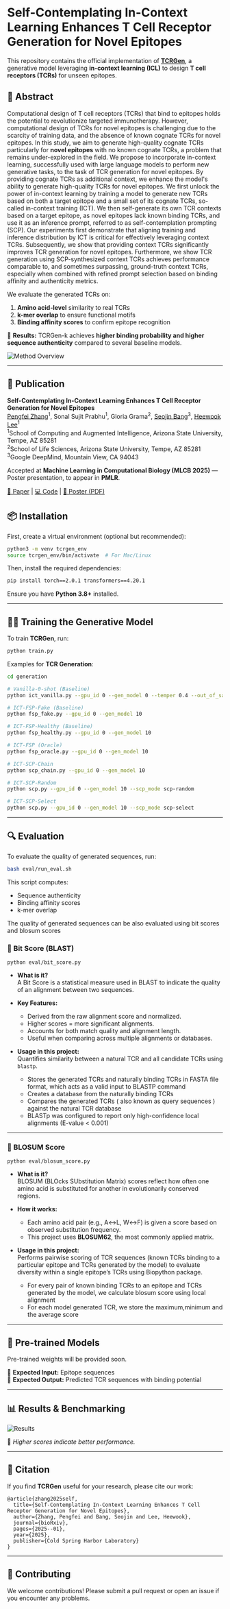 # Self-Contemplating In-Context Learning Enhances T Cell Receptor Generation for Novel Epitopes

This repository contains the official implementation of [**TCRGen**](https://www.biorxiv.org/content/biorxiv/early/2025/01/28/2025.01.27.634873.full.pdf), a generative model leveraging **in-context learning (ICL)** to design **T cell receptors (TCRs)** for unseen epitopes.



## 📜 Abstract

Computational design of T cell receptors (TCRs) that bind to epitopes holds the potential to revolutionize targeted immunotherapy. However, computational design of TCRs for novel epitopes is challenging due to the scarcity of training data, and the absence of known cognate TCRs for novel epitopes. In this study, we aim to generate high-quality cognate TCRs particularly for **novel epitopes** with no known cognate TCRs, a problem that remains under-explored in the field. We propose to incorporate in-context learning, successfully used with large language models to perform new generative tasks, to the task of TCR generation for novel epitopes. By providing cognate TCRs as additional context, we enhance the model's ability to generate high-quality TCRs for novel epitopes. We first unlock the power of in-context learning by training a model to generate new TCRs based on both a target epitope and a small set of its cognate TCRs, so-called in-context training (ICT). We then self-generate its own TCR contexts based on a target epitope, as novel epitopes lack known binding TCRs, and use it as an inference prompt, referred to as self-contemplation prompting (SCP). Our experiments first demonstrate that aligning training and inference distribution by ICT is critical for effectively leveraging context TCRs. Subsequently, we show that providing context TCRs significantly improves TCR generation for novel epitopes. Furthermore, we show TCR generation using SCP-synthesized context TCRs achieves performance comparable to, and sometimes surpassing, ground-truth context TCRs, especially when combined with refined prompt selection based on binding affinity and authenticity metrics.

We evaluate the generated TCRs on:
1. **Amino acid-level** similarity to real TCRs  
2. **k-mer overlap** to ensure functional motifs  
3. **Binding affinity scores** to confirm epitope recognition  

📌 **Results:** TCRGen-k achieves **higher binding probability and higher sequence authenticity** compared to several baseline models.  

![Method Overview](figs/method_overview.png)  

---

## 📄 Publication  

**Self-Contemplating In-Context Learning Enhances T Cell Receptor Generation for Novel Epitopes**  
[Pengfei Zhang](https://github.com/pzhang84)<sup>1</sup>, Sonal Sujit Prabhu<sup>1</sup>, Gloria Grama<sup>2</sup>, [Seojin Bang](http://seojinb.com/)<sup>3</sup>, [Heewook Lee](https://scai.engineering.asu.edu/faculty/computer-science-and-engineering/heewook-lee/)<sup>1</sup>  
<sup>1</sup>School of Computing and Augmented Intelligence, Arizona State University, Tempe, AZ 85281  
<sup>2</sup>School of Life Sciences, Arizona State University, Tempe, AZ 85281  
<sup>3</sup>Google DeepMind, Mountain View, CA 94043  

Accepted at **Machine Learning in Computational Biology (MLCB 2025)** — Poster presentation, to appear in **PMLR**.  

[📘 Paper](TBA) | [💻 Code](https://github.com/Lee-CBG/TCRGen) | [🧾 Poster (PDF)](https://github.com/Lee-CBG/TCRGen/blob/main/figs/TCRGen_MLCB25.pdf)



## 📦 Installation

First, create a virtual environment (optional but recommended):
```bash
python3 -m venv tcrgen_env
source tcrgen_env/bin/activate  # For Mac/Linux
```

Then, install the required dependencies:
```bash
pip install torch==2.0.1 transformers==4.20.1
```


Ensure you have **Python 3.8+** installed.

---

## 🏋️‍♂️ Training the Generative Model

To train **TCRGen**, run:
```bash
python train.py
```



Examples for **TCR Generation**:
```bash
cd generation

# Vanilla-0-shot (Baseline)
python ict_vanilla.py --gpu_id 0 --gen_model 0 --temper 0.4 --out_of_sample True 

# ICT-FSP-Fake (Baseline)
python fsp_fake.py --gpu_id 0 --gen_model 10

# ICT-FSP-Healthy (Baseline)
python fsp_healthy.py --gpu_id 0 --gen_model 10

# ICT-FSP (Oracle)
python fsp_oracle.py --gpu_id 0 --gen_model 10

# ICT-SCP-Chain
python scp_chain.py --gpu_id 0 --gen_model 10

# ICT-SCP-Random
python scp.py --gpu_id 0 --gen_model 10 --scp_mode scp-random

# ICT-SCP-Select
python scp.py --gpu_id 0 --gen_model 10 --scp_mode scp-select

```


---

## 🔍 Evaluation

To evaluate the quality of generated sequences, run:
```bash
bash eval/run_eval.sh
```

This script computes:
- Sequence authenticity
- Binding affinity scores
- k-mer overlap  

The quality of generated sequences can be also evaluated using bit scores and blosum scores


### 🧬 Bit Score (BLAST)

```
python eval/bit_score.py
```

- **What is it?**  
  A Bit Score is a statistical measure used in BLAST to indicate the quality of an alignment between two sequences.

- **Key Features:**
  - Derived from the raw alignment score and normalized.
  - Higher scores = more significant alignments.
  - Accounts for both match quality and alignment length.
  - Useful when comparing across multiple alignments or databases.

- **Usage in this project:**  
  Quantifies similarity between a natural TCR and all candidate TCRs using `blastp`.

  - Stores the generated TCRs and naturally binding TCRs in FASTA file format, which acts as a valid input to BLASTP command
  - Creates a database from the naturally binding TCRs
  - Compares the generated TCRs ( also known as query sequences ) against the natural TCR database
  - BLASTp was configured to report only high-confidence local alignments (E-value < 0.001)

---

### 🧬 BLOSUM Score

```
python eval/blosum_score.py
```

- **What is it?**  
  BLOSUM (BLOcks SUbstitution Matrix) scores reflect how often one amino acid is substituted for another in evolutionarily conserved regions.

- **How it works:**
  - Each amino acid pair (e.g., A↔L, W↔F) is given a score based on observed substitution frequency.
  - This project uses **BLOSUM62**, the most commonly applied matrix.

- **Usage in this project:**  
  Performs pairwise scoring of TCR sequences (known TCRs binding to a particular epitope and TCRs generated by the model) to evaluate diversity within a single epitope’s TCRs using Biopython package.
  - For every pair of known binding TCRs to an epitope and TCRs generated by the model, we calculate blosum score using local alignment
  - For each model generated TCR, we store the maximum,minimum and the average score



---

## 🎯 Pre-trained Models  

Pre-trained weights will be provided soon.  


📌 **Expected Input:** Epitope sequences  
📌 **Expected Output:** Predicted TCR sequences with binding potential  

---

## 📊 Results & Benchmarking  

![Results](figs/results_table.png)  

📌 *Higher scores indicate better performance.*  

---

## 📜 Citation

If you find **TCRGen** useful for your research, please cite our work:

```
@article{zhang2025self,
  title={Self-Contemplating In-Context Learning Enhances T Cell Receptor Generation for Novel Epitopes},
  author={Zhang, Pengfei and Bang, Seojin and Lee, Heewook},
  journal={bioRxiv},
  pages={2025--01},
  year={2025},
  publisher={Cold Spring Harbor Laboratory}
}
```

---

## 🤝 Contributing

We welcome contributions! Please submit a pull request or open an issue if you encounter any problems.
